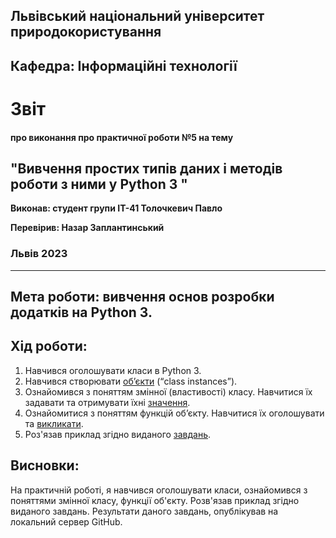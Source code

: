 ## Львівський національний університет природокористування

## Кафедра: Інформаційні технології


# Звіт
#### про виконання про практичної роботи №5 на тему 

## "Вивчення простих типів даних і методів роботи з ними у Python 3 "

**Виконав: студент групи ІТ-41 Толочкевич Павло**

**Перевірив: Назар Заплантинський**

### Львів 2023
-------------------------------------------------------------
## Мета роботи: вивчення основ розробки додатків на Python 3.
## Хід роботи:
1. Навчився оголошувати класи в Python 3.
2. Навчився створювати [об’єкти](/pr5/objects.py) (“class instances”).
3. Ознайомився з поняттям змінної (властивості) класу. Навчитися їх задавати та отримувати їхні [значення](/pr5/script1.py).
4. Ознайомитися з поняттям функцій об’єкту. Навчитися їх оголошувати та [викликати](/pr5/script2.py).
5. Роз'язав приклад згідно виданого [завдань](/pr5/Exercise.py).

## Висновки:
 На практичній роботі, я навчився оголошувати класи, ознайомився з поняттями змінної класу, функції об'єкту. Розв'язав приклад згідно виданого завдань. Результати даного завдань, опублікував на локальний сервер GitHub.